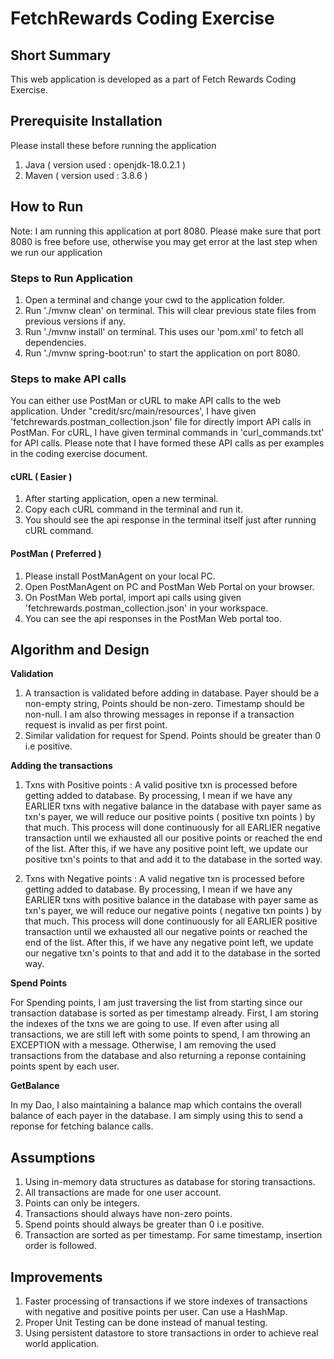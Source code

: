 # FetchRewards Coding Exercise

## Short Summary 
This web application is developed as a part of Fetch Rewards Coding Exercise.

## Prerequisite Installation
Please install these before running the application
1. Java ( version used : openjdk-18.0.2.1 )
2. Maven ( version used : 3.8.6 )

## How to Run 
Note: I am running this application at port 8080. Please make sure that port 8080 is free before use, otherwise you may get error 
      at the last step when we run our application

### Steps to Run Application 

1. Open a terminal and change your cwd to the application folder.
2. Run './mvnw clean' on terminal. This will clear previous state files from previous versions if any. 
3. Run './mvnw install' on terminal. This uses our 'pom.xml' to fetch all dependencies.
4. Run './mvnw spring-boot:run' to start the application on port 8080. 

### Steps to make API calls 

You can either use PostMan or cURL to make API calls to the web application. Under "credit/src/main/resources', I have given 
'fetchrewards.postman_collection.json' file for directly import API calls in PostMan. For cURL, I have given terminal commands
in 'curl_commands.txt' for API calls. Please note that I have formed these API calls as per examples in the coding exercise document. 

#### cURL ( Easier )
1. After starting application, open a new terminal. 
2. Copy each cURL command in the terminal and run it. 
3. You should see the api response in the terminal itself just after running cURL command.


#### PostMan ( Preferred )

1. Please install PostManAgent on your local PC. 
2. Open PostManAgent on PC and PostMan Web Portal on your browser. 
3. On PostMan Web portal, import api calls using given 'fetchrewards.postman_collection.json' in your workspace. 
4. You can see the api responses in the PostMan Web portal too. 


## Algorithm and Design

__Validation__ 
1. A transaction is validated before adding in database. Payer should be a non-empty string, Points should be non-zero. Timestamp should be non-null. I am also throwing messages in reponse if a transaction request is invalid as per first point. 
3. Similar validation for request for Spend. Points should be greater than 0 i.e positive. 

__Adding the transactions__
1. Txns with Positive points : A valid positive txn is processed before getting added to database. By processing, I mean if we have any EARLIER txns with negative balance in the database with payer same as txn's payer, we will reduce our positive points ( positive txn points ) by that much. This process will done continuously for all EARLIER negative transaction until we exhausted all our positive points or reached the end of the list. After this, if we have any positive point left, we update our positive txn's points to that and add it to the database in the sorted way. 

2. Txns with Negative points : A valid negative txn is processed before getting added to database. By processing, I mean if we have any EARLIER txns with positive balance in the database with payer same as txn's payer, we will reduce our negative points ( negative txn points ) by that much. This process will done continuously for all EARLIER positive transaction until we exhausted all our negative points or reached the end of the list. After this, if we have any negative point left, we update our negative txn's points to that and add it to the database in the sorted way. 
      
__Spend Points__
 
For Spending points, I am just traversing the list from starting since our transaction database is sorted as per timestamp already. First, I am storing the indexes of the txns we are going to use. If even after using all transactions, we are still left with some points to spend, I am throwing an EXCEPTION with a message. Otherwise, I am removing the used transactions from the database and also returning a reponse containing points spent by each user. 
 
__GetBalance__

In my Dao, I also maintaining a balance map which contains the overall balance of each payer in the database. I am simply using this to send a reponse for fetching balance calls. 
      


## Assumptions 

1. Using in-memory data structures as database for storing transactions. 
2. All transactions are made for one user account. 
3. Points can only be integers. 
4. Transactions should always have non-zero points. 
5. Spend points should always be greater than 0 i.e positive.
6. Transaction are sorted as per timestamp. For same timestamp, insertion order is followed. 

## Improvements

1. Faster processing of transactions if we store indexes of transactions with negative and positive points per user. Can use a HashMap. 
2. Proper Unit Testing can be done instead of manual testing.
3. Using persistent datastore to store transactions in order to achieve real world application. 










